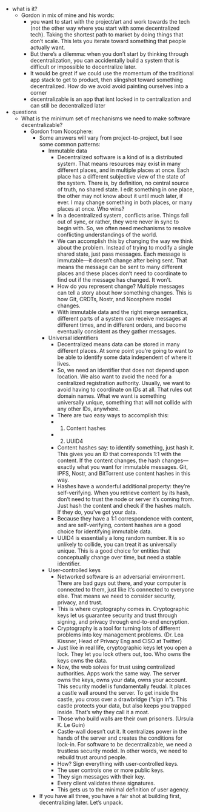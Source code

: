   * what is it?
    * Gordon in mix of mine and his words:
      * you want to start with the project/art and work towards the tech (not the other way where you start with some decentralized tech). Taking the shortest path to market by doing things that don’t scale. This lets you iterate toward something that people actually want.
      * But there’s a dilemma: when you don’t start by thinking through decentralization, you can accidentally build a system that is difficult or impossible to decentralize later.
      * It would be great if we could use the momentum of the traditional app stack to get to product, then slingshot toward something decentralized. How do we avoid avoid painting ourselves into a corner
      * decentralizable is an app that isnt locked in to centralization and can still be decentralized later
  * questions
    * What is the minimum set of mechanisms we need to make software decentralizable?
      * Gordon from Noosphere:
        * Some answers will vary from project-to-project, but I see some common patterns:
          * Immutable data
            * Decentralized software is a kind of is a distributed system. That means resources may exist in many different places, and in multiple places at once. Each place has a different subjective view of the state of the system. There is, by definition, no central source of truth, no shared state. I edit something in one place, the other may not know about it until much later, if ever. I may change something in both places, or many places at once. Who wins?
            * In a decentralized system, conflicts arise. Things fall out of sync, or rather, they were never in sync to begin with. So, we often need mechanisms to resolve conflicting understandings of the world.
            * We can accomplish this by changing the way we think about the problem. Instead of trying to modify a single shared state, just pass messages. Each message is immutable—it doesn’t change after being sent. That means the message can be sent to many different places and these places don’t need to coordinate to find out if the message has changed. It won’t.
            * How do you represent change? Multiple messages can tell a story about how something changes. This is how Git, CRDTs, Nostr, and Noosphere model changes.
            * With immutable data and the right merge semantics, different parts of a system can receive messages at different times, and in different orders, and become eventually consistent as they gather messages.
          * Universal identifiers
            * Decentralized means data can be stored in many different places. At some point you’re going to want to be able to identify some data independent of where it lives.
            * So, we need an identifier that does not depend upon location. We also want to avoid the need for a centralized registration authority. Usually, we want to avoid having to coordinate on IDs at all. That rules out domain names. What we want is something universally unique, something that will not collide with any other IDs, anywhere.
            * There are two easy ways to accomplish this:
            * 1) Content hashes
            * 2) UUID4
            * Content hashes say: to identify something, just hash it. This gives you an ID that corresponds 1:1 with the content. If the content changes, the hash changes—exactly what you want for immutable messages. Git, IPFS, Nostr, and BitTorrent use content hashes in this way.
            * Hashes have a wonderful additional property: they’re self-verifying. When you retrieve content by its hash, don’t need to trust the node or server it’s coming from. Just hash the content and check if the hashes match. If they do, you’ve got your data.
            * Because they have a 1:1 correspondence with content, and are self-verifying, content hashes are a good choice for identifying immutable data.
            * UUID4 is essentially a long random number. It is so unlikely to collide, you can treat it as universally unique. This is a good choice for entities that conceptually change over time, but need a stable identifier.
          * User-controlled keys
            * Networked software is an adversarial environment. There are bad guys out there, and your computer is connected to them, just like it’s connected to everyone else. That means we need to consider security, privacy, and trust.
            * This is where cryptography comes in. Cryptographic keys let us guarantee security and trust through signing, and privacy through end-to-end encryption.
            * Cryptography is a tool for turning lots of different problems into key management problems. (Dr. Lea Kissner, Head of Privacy Eng and CISO at Twitter)
            * Just like in real life, cryptographic keys let you open a lock. They let you lock others out, too. Who owns the keys owns the data.
            * Now, the web solves for trust using centralized authorities. Apps work the same way. The server owns the keys, owns your data, owns your account. This security model is fundamentally feudal. It places a castle wall around the server. To get inside the castle, you cross over a drawbridge (“sign in”). This castle protects your data, but also keeps you trapped inside. That’s why they call it a moat.
            * Those who build walls are their own prisoners. (Ursula K. Le Guin)
            * Castle-wall doesn’t cut it. It centralizes power in the hands of the server and creates the conditions for lock-in. For software to be decentralizable, we need a trustless security model. In other words, we need to rebuild trust around people.
            * How? Sign everything with user-controlled keys.
            * The user controls one or more public keys.
            * They sign messages with their key.
            * Every client validates these signatures.
            * This gets us to the minimal definition of user agency.
        * If you have all three, you have a fair shot at building first, decentralizing later. Let’s unpack.